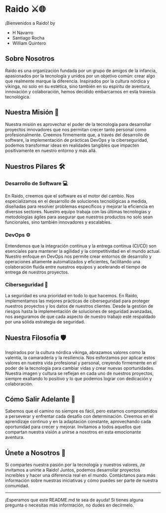 # Raido ⚔️🌐

¡Bienvenidos a Raido!
by 
- H Navarro
- Santiago Rocha
- William Quintero

## Sobre Nosotros

Raido es una organización fundada por un grupo de amigos de la infancia, apasionados por la tecnología y unidos por un objetivo común: crear algo que realmente marque la diferencia. Inspirados por la cultura nórdica y vikinga, no solo en su estética, sino también en su espíritu de aventura, innovación y colaboración, hemos decidido embarcarnos en esta travesía tecnológica.

## Nuestra Misión 🚀

Nuestra misión es aprovechar el poder de la tecnología para desarrollar proyectos innovadores que nos permitan crecer tanto personal como profesionalmente. Creemos firmemente que, a través del desarrollo de software, la implementación de prácticas DevOps y la ciberseguridad, podemos transformar ideas en realidades tangibles que impacten positivamente en nuestro entorno y más allá.

## Nuestros Pilares 🛠️

### Desarrollo de Software 💻

En Raido, creemos que el software es el motor del cambio. Nos especializamos en el desarrollo de soluciones tecnológicas a medida, diseñadas para resolver problemas específicos y mejorar la eficiencia en diversos sectores. Nuestro equipo trabaja con las últimas tecnologías y metodologías ágiles para asegurar que nuestros productos no solo sean funcionales, sino también innovadores y escalables.

### DevOps ⚙️

Entendemos que la integración continua y la entrega continua (CI/CD) son esenciales para mantener la agilidad y la competitividad en el mundo actual. Nuestro enfoque en DevOps nos permite crear entornos de desarrollo y operaciones altamente automatizados y eficientes, facilitando una colaboración fluida entre nuestros equipos y acelerando el tiempo de entrega de nuestros proyectos.

### Ciberseguridad 🔐

La seguridad es una prioridad en todo lo que hacemos. En Raido, implementamos las mejores prácticas de ciberseguridad para proteger nuestros proyectos y los datos de nuestros clientes. Desde la gestión de riesgos hasta la implementación de soluciones de seguridad avanzadas, nos aseguramos de que cada aspecto de nuestro trabajo esté respaldado por una sólida estrategia de seguridad.

## Nuestra Filosofía 🛡️

Inspirados por la cultura nórdica vikinga, abrazamos valores como la valentía, la camaradería y la resiliencia. Nos esforzamos por aplicar estos valores en nuestra vida profesional y personal, creyendo firmemente en el poder de la tecnología para cambiar vidas y crear nuevas oportunidades. Nuestra imagen y cultura se reflejan en cada uno de nuestros proyectos, siempre exaltando lo positivo y lo que podemos lograr con dedicación y colaboración.

## Cómo Salir Adelante 💪

Sabemos que el camino no siempre es fácil, pero estamos comprometidos a perseverar y enfrentar cada desafío con determinación. Creemos en el aprendizaje continuo y en la adaptación constante, aprovechando cada oportunidad para crecer y mejorar. Invitamos a todos aquellos que compartan nuestra visión a unirse a nosotros en esta emocionante aventura.

## Únete a Nosotros 🤝

Si compartes nuestra pasión por la tecnología y nuestros valores, ¡te invitamos a unirte a Raido! Juntos, podemos desarrollar proyectos increíbles y hacer una diferencia real en el mundo. Contáctanos para más información sobre nuestras iniciativas y cómo puedes ser parte de nuestra comunidad.

---

¡Esperamos que este README.md te sea de ayuda! Si tienes alguna pregunta o necesitas más información, no dudes en decírmelo.
